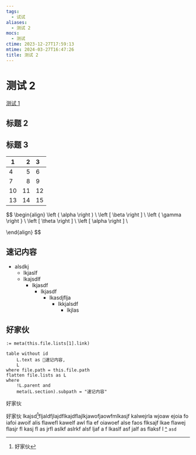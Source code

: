 ```yaml
---
tags:
  - 试试
aliases:
  - 测试 2
mocs:
  - 测试
ctime: 2023-12-27T17:59:13
mtime: 2024-03-27T16:47:26
title: 测试 2
---
```


# 测试 2

[测试 1](./20231227175836027.md)

## 标题 2

## 标题 3

| 1 | 2 | 3 |
| ---- | ---: | :--- |
| 4 | 5 | 6 |
| 7 | 8 | 9 |
| 10 | 11 | 12 |
| 13 | 14 | 15 |

$$
\begin{align}
\left ( \alpha \right ) \\
\left [ \beta \right ] \\
\left \{ \gamma \right \} \\
\left [ \theta \right ] \\
\left [ \alpha \right ] \\

\end{align}
$$

## 速记内容

- alsdkj
	- lkjaslf
	- lkajsdlf
		- lkjasdf
			- lkjasdf
				- lkasdjflja
					- lkkjalsdf
						- lkjlas

## 好家伙

`:= meta(this.file.lists[1].link)`

```dataview
table without id 
    L.text as 📝速记内容,
	L
where file.path = this.file.path
flatten file.lists as L
where
    !L.parent and
    meta(L.section).subpath = "速记内容"
```

好家伙

好家伙 lkajsd[^1]fljaldfjlajdflkajdflajlkjawofjaowfmlkasjf kalwejrla wjoaw ejoia fo iafoi awoif alis flawefl kawelf awl fla ef oiawoef alse faos flksajf lkae flawej flasjr fl kasj fl as jrfl aslkf aslrkf alsf ljaf a f lkaslf asf jalf as flaksf l [^]() `asd` 



[^1]: 好家伙
[^2]: 再来一次